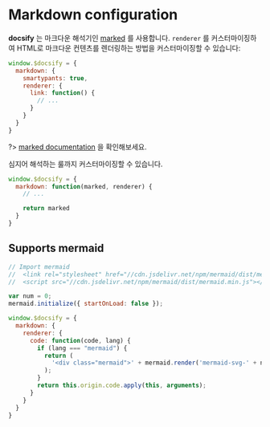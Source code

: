 # Markdown configuration

**docsify** 는 마크다운 해석기인 [marked](https://github.com/markedjs/marked) 를 사용합니다. `renderer` 를 커스터마이징하여 HTML로 마크다운 컨텐츠를 렌더링하는 방법을 커스터마이징할 수 있습니다:

```js
window.$docsify = {
  markdown: {
    smartypants: true,
    renderer: {
      link: function() {
        // ...
      }
    }
  }
}
```

?>  [marked documentation](https://marked.js.org/#/USING_ADVANCED.md) 을 확인해보세요.

심지어 해석하는 룰까지 커스터마이징할 수 있습니다.

```js
window.$docsify = {
  markdown: function(marked, renderer) {
    // ...

    return marked
  }
}
```

## Supports mermaid

```js
// Import mermaid
//  <link rel="stylesheet" href="//cdn.jsdelivr.net/npm/mermaid/dist/mermaid.min.css">
//  <script src="//cdn.jsdelivr.net/npm/mermaid/dist/mermaid.min.js"></script>

var num = 0;
mermaid.initialize({ startOnLoad: false });

window.$docsify = {
  markdown: {
    renderer: {
      code: function(code, lang) {
        if (lang === "mermaid") {
          return (
            '<div class="mermaid">' + mermaid.render('mermaid-svg-' + num++, code) + "</div>"
          );
        }
        return this.origin.code.apply(this, arguments);
      }
    }
  }
}
```
